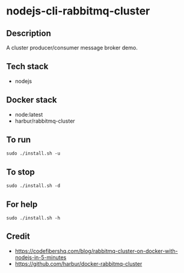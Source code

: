 # nodejs-cli-rabbitmq-cluster

## Description
A cluster producer/consumer
message broker demo.

## Tech stack
- nodejs

## Docker stack
- node:latest
- harbur/rabbitmq-cluster

## To run
`sudo ./install.sh -u`

## To stop
`sudo ./install.sh -d`

## For help
`sudo ./install.sh -h`

## Credit
- https://codefibershq.com/blog/rabbitmq-cluster-on-docker-with-nodejs-in-5-minutes
- https://github.com/harbur/docker-rabbitmq-cluster
